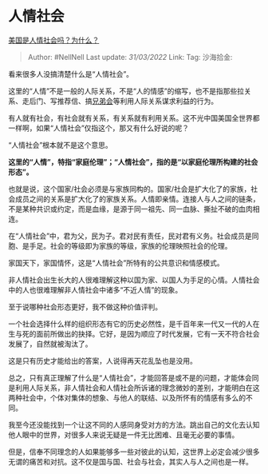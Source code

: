 # 人情社会
[美国是人情社会吗？为什么？](https://www.zhihu.com/question/482089234/answer/2290334170)

> Author: #NellNell
> Last update: *31/03/2022*
> Link:
> Tag:
> 沙海拾金:

看来很多人没搞清楚什么是“人情社会”。

这里的“人情”不是一般的人际关系，不是“人的情感”的缩写，也不是指那些拉关系、走后门、写推荐信、搞[兄弟会](https://www.zhihu.com/search?q=%E5%85%84%E5%BC%9F%E4%BC%9A&search_source=Entity&hybrid_search_source=Entity&hybrid_search_extra=%7B%22sourceType%22%3A%22answer%22%2C%22sourceId%22%3A2290334170%7D)等利用人际关系谋求利益的行为。

有人就有社会，有社会就有关系，有关系就有利用关系。这不光中国美国全世界都一样啊，如果“人情社会”仅指这个，那又有什么好说的呢？

“人情社会”根本就不是这个意思。

**这里的“人情”，特指“家庭伦理”；“人情社会”，指的是“以家庭伦理所构建的社会形态”。**

也就是说，这个国家/社会必须是与家族同构的。国家/社会是扩大化了的家族，社会成员之间的关系是扩大化了的家族关系。人情即亲情。连接人与人之间的链条，不是某种共识或约定，而是血缘，是源于同一祖先、同一血脉、撕扯不破的血肉相连。

在“人情社会”中，君为父，民为子。君对民有责任，民对君有义务。社会成员是同胞、是手足。社会的等级即为家族的等级，家族的伦理映照社会的伦理。

家国天下，家国情怀，这是“人情社会”所特有的公共意识和情感模式。

非人情社会出生长大的人很难理解这种以国为家、以国人为手足的心情。人情社会中的人也很难理解非人情社会中诸多“不近人情”的现象。

至于说哪种社会形态更好，我不做这种价值评判。

一个社会选择什么样的组织形态有它的历史必然性，是千百年来一代又一代的人在生与死的面前所做出的抉择。它好，是因为顺应了时代发展，它有一天不符合社会发展了，自然就被淘汰了。

这是只有历史才能给出的答案，人说得再天花乱坠也是没用。

总之，只有真正理解了什么是“人情社会”，才能回答是或不是的问题，才能体会同是利用人际关系，非人情社会和人情社会所诉诸的理念微妙的差别，才能明白在这两种社会中，个体对集体的想象、与他人的联结、以及所怀有的情感有多么的不同。

我至今还没能找到一个让这不同的人感同身受对方的方法。跳出自己的文化去认知他人眼中的世界，对很多人来说无疑是一件无比困难、且毫无必要的事情。

但是，信奉不同理念的人如果能够多一些对彼此的认知，这世界上必定会减少很多无谓的痛苦和对抗。这不仅是国与国、社会与社会，其实人与人之间也是一样。
